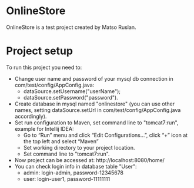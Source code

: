 # OnlineStore
OnlineStore is a test project created by Matso Ruslan.
# Project setup
To run this project you need to:
- Change user name and password of your mysql db connection in com/test/config/AppConfig.java:
  * dataSource.setUsername("userName");
  * dataSource.setPassword("password").
- Create database in mysql named "onlinestore" (you can use other names, setting dataSource.setUrl in com/test/config/AppConfig.java accordingly).
- Set run configuration to Maven, set command line to "tomcat7:run", example for Intellij IDEA:
  * Go to “Run” menu and click “Edit Configurations…”, click “+” icon at the top left and select “Maven”
  * Set working directory to your project location.
  * Set command line to "tomcat7:run".
- Now project can be accessed at: http://localhost:8080/home/ 
- You can check login info in database table "User":
  - admin: login-admin, password-12345678
  - user: login-user1, password-11111111

